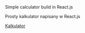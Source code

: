 Simple calculator build in React.js

Prosty kalkulator napisany w React.js

[Kalkulator](https://grzegorzwirtek.github.io/calculator-react/)

